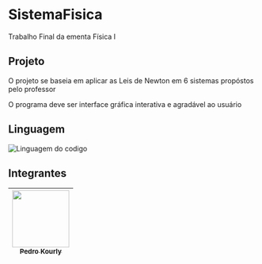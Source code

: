 # SistemaFisica
Trabalho Final da ementa Física I 

## Projeto
O projeto se baseia em aplicar as Leis de Newton em 6 sistemas propóstos pelo professor

O programa deve ser interface gráfica interativa e agradável ao usuário

## Linguagem
![Linguagem do codigo](https://www.freepnglogos.com/uploads/html5-logo-png/html5-logo-devextreme-multi-purpose-controls-html-javascript-3.png)

## Integrantes
| [<img src="https://avatars.githubusercontent.com/KyKirma" width=115><br><sub>Pedro Kourly</sub>](https://github.com/KyKirma) |
| :---: |
